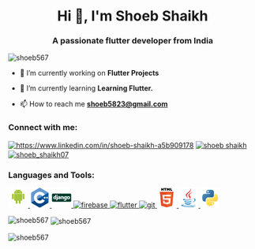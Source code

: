 <h1 align="center">Hi 👋, I'm Shoeb Shaikh</h1>
<h3 align="center">A passionate flutter developer from India</h3>

<p align="left"> <img src="https://komarev.com/ghpvc/?username=shoeb567&label=Profile%20views&color=0e75b6&style=flat" alt="shoeb567" /> </p>

- 🔭 I’m currently working on **Flutter Projects**

- 🌱 I’m currently learning **Learning Flutter.**

- 📫 How to reach me **shoeb5823@gmail.com**

<h3 align="left">Connect with me:</h3>
<p align="left">
<a href="https://linkedin.com/in/https://www.linkedin.com/in/shoeb-shaikh-a5b909178" target="blank"><img align="center" src="https://cdn.jsdelivr.net/npm/simple-icons@3.0.1/icons/linkedin.svg" alt="https://www.linkedin.com/in/shoeb-shaikh-a5b909178" height="30" width="40" /></a>
<a href="https://fb.com/shoeb shaikh" target="blank"><img align="center" src="https://cdn.jsdelivr.net/npm/simple-icons@3.0.1/icons/facebook.svg" alt="shoeb shaikh" height="30" width="40" /></a>
<a href="https://instagram.com/shoeb_shaikh07" target="blank"><img align="center" src="https://cdn.jsdelivr.net/npm/simple-icons@3.0.1/icons/instagram.svg" alt="shoeb_shaikh07" height="30" width="40" /></a>
</p>

<h3 align="left">Languages and Tools:</h3>
<p align="left"> <a href="https://developer.android.com" target="_blank"> <img src="https://raw.githubusercontent.com/devicons/devicon/master/icons/android/android-original-wordmark.svg" alt="android" width="40" height="40"/> </a> <a href="https://www.w3schools.com/cpp/" target="_blank"> <img src="https://raw.githubusercontent.com/devicons/devicon/master/icons/cplusplus/cplusplus-original.svg" alt="cplusplus" width="40" height="40"/> </a> <a href="https://www.djangoproject.com/" target="_blank"> <img src="https://raw.githubusercontent.com/devicons/devicon/master/icons/django/django-original.svg" alt="django" width="40" height="40"/> </a> <a href="https://firebase.google.com/" target="_blank"> <img src="https://www.vectorlogo.zone/logos/firebase/firebase-icon.svg" alt="firebase" width="40" height="40"/> </a> <a href="https://flutter.dev" target="_blank"> <img src="https://www.vectorlogo.zone/logos/flutterio/flutterio-icon.svg" alt="flutter" width="40" height="40"/> </a> <a href="https://git-scm.com/" target="_blank"> <img src="https://www.vectorlogo.zone/logos/git-scm/git-scm-icon.svg" alt="git" width="40" height="40"/> </a> <a href="https://www.w3.org/html/" target="_blank"> <img src="https://raw.githubusercontent.com/devicons/devicon/master/icons/html5/html5-original-wordmark.svg" alt="html5" width="40" height="40"/> </a> <a href="https://www.java.com" target="_blank"> <img src="https://raw.githubusercontent.com/devicons/devicon/master/icons/java/java-original.svg" alt="java" width="40" height="40"/> </a> <a href="https://www.python.org" target="_blank"> <img src="https://raw.githubusercontent.com/devicons/devicon/master/icons/python/python-original.svg" alt="python" width="40" height="40"/> </a> </p>

<p><img align="left" src="https://github-readme-stats.vercel.app/api/top-langs?username=shoeb567&show_icons=true&locale=en&layout=compact" alt="shoeb567" /></p>

<p>&nbsp;<img align="center" src="https://github-readme-stats.vercel.app/api?username=shoeb567&show_icons=true&locale=en" alt="shoeb567" /></p>

<p><img align="center" src="https://github-readme-streak-stats.herokuapp.com/?user=shoeb567&" alt="shoeb567" /></p>

